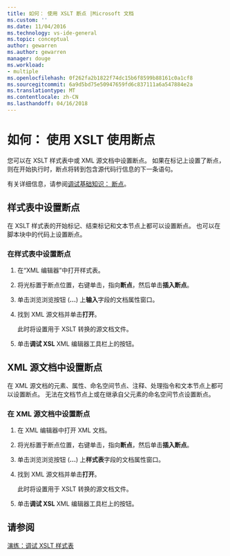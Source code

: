 ```yaml
---
title: 如何： 使用 XSLT 断点 |Microsoft 文档
ms.custom: ''
ms.date: 11/04/2016
ms.technology: vs-ide-general
ms.topic: conceptual
author: gewarren
ms.author: gewarren
manager: douge
ms.workload:
- multiple
ms.openlocfilehash: 0f262fa2b1822f74dc15b6f8599b88161c0a1cf8
ms.sourcegitcommit: 6a9d5bd75e50947659fd6c837111a6a547884e2a
ms.translationtype: MT
ms.contentlocale: zh-CN
ms.lasthandoff: 04/16/2018
---
```

# <a name="how-to-use-breakpoints-with-xslt"></a>如何： 使用 XSLT 使用断点

您可以在 XSLT 样式表中或 XML 源文档中设置断点。 如果在标记上设置了断点，则在开始执行时，断点将转到包含源代码行信息的下一条语句。

有关详细信息，请参阅[调试基础知识： 断点](../debugger/using-breakpoints.md)。

## <a name="set-a-breakpoint-in-a-style-sheet"></a>样式表中设置断点

在 XSLT 样式表的开始标记、结束标记和文本节点上都可以设置断点。 也可以在脚本块中的代码上设置断点。  
  
### <a name="to-set-a-breakpoint-in-a-style-sheet"></a>在样式表中设置断点
  
1.  在“XML 编辑器”中打开样式表。  
  
2.  将光标置于断点位置，右键单击，指向**断点**，然后单击**插入断点**。  
  
3.  单击浏览浏览按钮 (**...**) 上**输入**字段的文档属性窗口。  
  
4.  找到 XML 源文档并单击**打开**。  
  
     此时将设置用于 XSLT 转换的源文档文件。  
  
5.  单击**调试 XSL** XML 编辑器工具栏上的按钮。  

## <a name="set-a-breakpoint-in-an-xml-source-document"></a>XML 源文档中设置断点

在 XML 源文档的元素、属性、命名空间节点、注释、处理指令和文本节点上都可以设置断点。 无法在文档节点上或在继承自父元素的命名空间节点设置断点。  

### <a name="to-set-a-breakpoint-in-an-xml-source-document"></a>在 XML 源文档中设置断点

1.  在 XML 编辑器中打开 XML 文档。  
  
2.  将光标置于断点位置，右键单击，指向**断点**，然后单击**插入断点**。  
  
3.  单击浏览浏览按钮 (**...**) 上**样式表**字段的文档属性窗口。  
  
4.  找到 XML 源文档并单击**打开**。  
  
     此时将设置用于 XSLT 转换的源文档文件。  
  
5.  单击**调试 XSL** XML 编辑器工具栏上的按钮。  
 
## <a name="see-also"></a>请参阅

[演练：调试 XSLT 样式表](../xml-tools/walkthrough-debug-an-xslt-style-sheet.md)
